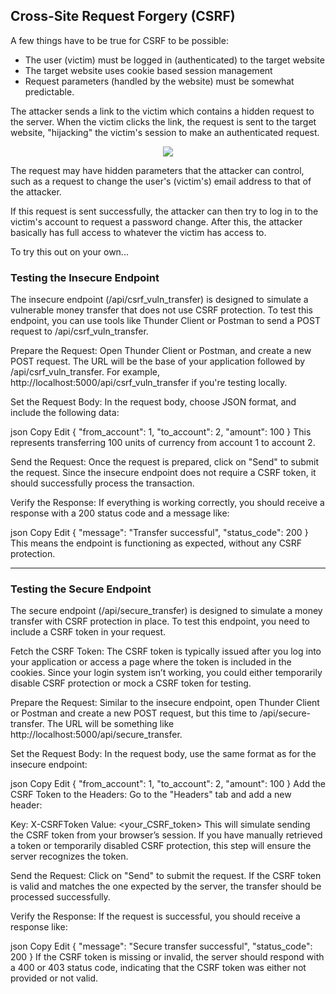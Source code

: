 ## Cross-Site Request Forgery (CSRF)

A few things have to be true for CSRF to be possible:
- The user (victim) must be logged in (authenticated) to the target website
- The target website uses cookie based session management
- Request parameters (handled by the website) must be somewhat predictable.

The attacker sends a link to the victim which contains a hidden request to the server. When the victim clicks the link, the request is sent to the target website, "hijacking" the victim's session to make an authenticated request. 

<p align="center">
  <img src="./images/csrf_1.png">
</p>

The request may have hidden parameters that the attacker can control, such as a request to change the user's (victim's) email address to that of the attacker. 


If this request is sent successfully, the attacker can then try to log in to the victim's account to request a password change. After this, the attacker basically has full access to whatever the victim has access to.

To try this out on your own...

### Testing the Insecure Endpoint
The insecure endpoint (/api/csrf_vuln_transfer) is designed to simulate a vulnerable money transfer that does not use CSRF protection. To test this endpoint, you can use tools like Thunder Client or Postman to send a POST request to /api/csrf_vuln_transfer.

Prepare the Request: Open Thunder Client or Postman, and create a new POST request. The URL will be the base of your application followed by /api/csrf_vuln_transfer. For example, http://localhost:5000/api/csrf_vuln_transfer if you're testing locally.

Set the Request Body: In the request body, choose JSON format, and include the following data:

json
Copy
Edit
{
    "from_account": 1,
    "to_account": 2,
    "amount": 100
}
This represents transferring 100 units of currency from account 1 to account 2.

Send the Request: Once the request is prepared, click on "Send" to submit the request. Since the insecure endpoint does not require a CSRF token, it should successfully process the transaction.

Verify the Response: If everything is working correctly, you should receive a response with a 200 status code and a message like:

json
Copy
Edit
{
    "message": "Transfer successful",
    "status_code": 200
}
This means the endpoint is functioning as expected, without any CSRF protection.

---

### Testing the Secure Endpoint
The secure endpoint (/api/secure_transfer) is designed to simulate a money transfer with CSRF protection in place. To test this endpoint, you need to include a CSRF token in your request.

Fetch the CSRF Token: The CSRF token is typically issued after you log into your application or access a page where the token is included in the cookies. Since your login system isn’t working, you could either temporarily disable CSRF protection or mock a CSRF token for testing.

Prepare the Request: Similar to the insecure endpoint, open Thunder Client or Postman and create a new POST request, but this time to /api/secure-transfer. The URL will be something like http://localhost:5000/api/secure_transfer.

Set the Request Body: In the request body, use the same format as for the insecure endpoint:

json
Copy
Edit
{
    "from_account": 1,
    "to_account": 2,
    "amount": 100
}
Add the CSRF Token to the Headers: Go to the "Headers" tab and add a new header:

Key: X-CSRFToken
Value: <your_CSRF_token>
This will simulate sending the CSRF token from your browser’s session. If you have manually retrieved a token or temporarily disabled CSRF protection, this step will ensure the server recognizes the token.

Send the Request: Click on "Send" to submit the request. If the CSRF token is valid and matches the one expected by the server, the transfer should be processed successfully.

Verify the Response: If the request is successful, you should receive a response like:

json
Copy
Edit
{
    "message": "Secure transfer successful",
    "status_code": 200
}
If the CSRF token is missing or invalid, the server should respond with a 400 or 403 status code, indicating that the CSRF token was either not provided or not valid.